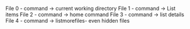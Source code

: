 File 0 - command -> current working directory
File 1 - command -> List items
File 2 - command -> home command
File 3 - command -> list details
File 4 - command -> listmorefiles- even hidden files
